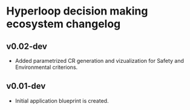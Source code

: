 # Hyperloop decision making ecosystem changelog

## v0.02-dev

- Added parametrized CR generation and vizualization for Safety and Environmental criterions.

## v0.01-dev

- Initial application blueprint is created.